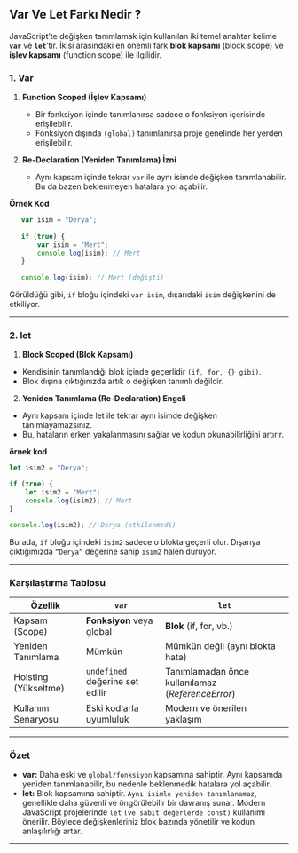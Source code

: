 ## Var Ve Let Farkı Nedir ?

JavaScript’te değişken tanımlamak için kullanılan iki temel anahtar kelime **`var`** ve **`let`**’tir. İkisi arasındaki en önemli fark **blok kapsamı** (block scope) ve **işlev kapsamı** (function scope) ile ilgilidir.

### 1. Var

1. **Function Scoped (İşlev Kapsamı)**  
   - Bir fonksiyon içinde tanımlanırsa sadece o fonksiyon içerisinde erişilebilir.  
   - Fonksiyon dışında `(global)` tanımlanırsa proje genelinde her yerden erişilebilir.

2. **Re-Declaration (Yeniden Tanımlama) İzni**  
   - Aynı kapsam içinde tekrar `var` ile aynı isimde değişken tanımlanabilir. Bu da bazen beklenmeyen hatalara yol açabilir.

**Örnek Kod**  
   
```javascript
   var isim = "Derya";
   
   if (true) {
       var isim = "Mert";
       console.log(isim); // Mert
   }
   
   console.log(isim); // Mert (değişti)

```

Görüldüğü gibi, `if` bloğu içindeki `var isim`, dışarıdaki `isim` değişkenini de etkiliyor.

---

### 2. let

1. **Block Scoped (Blok Kapsamı)**

- Kendisinin tanımlandığı blok içinde geçerlidir `(if, for, {} gibi)`.
- Blok dışına çıktığınızda artık o değişken tanımlı değildir.

2. **Yeniden Tanımlama (Re-Declaration) Engeli**

- Aynı kapsam içinde let ile tekrar aynı isimde değişken tanımlayamazsınız.
- Bu, hataların erken yakalanmasını sağlar ve kodun okunabilirliğini artırır.

**örnek kod**

```javascript
let isim2 = "Derya";

if (true) {
    let isim2 = "Mert";
    console.log(isim2); // Mert
}

console.log(isim2); // Derya (etkilenmedi)

```

Burada, `if` bloğu içindeki `isim2` sadece o blokta geçerli olur. Dışarıya çıktığımızda `“Derya”` değerine sahip `isim2` halen duruyor.

---

### Karşılaştırma Tablosu

| Özellik                | `var`                          | `let`                                                   |
|------------------------|--------------------------------|---------------------------------------------------------|
| Kapsam (Scope)         | **Fonksiyon** veya global      | **Blok** (if, for, vb.)                                 |
| Yeniden Tanımlama      | Mümkün                         | Mümkün değil (aynı blokta hata)                         |
| Hoisting (Yükseltme)   | `undefined` değerine set edilir| Tanımlamadan önce kullanılamaz (*ReferenceError*)       |
| Kullanım Senaryosu     | Eski kodlarla uyumluluk        | Modern ve önerilen yaklaşım                             |

---

### Özet 

- **var:** Daha eski ve `global/fonksiyon` kapsamına sahiptir. Aynı kapsamda yeniden tanımlanabilir, bu nedenle beklenmedik hatalara yol açabilir.
- **let:** Blok kapsamına sahiptir. `Aynı isimle yeniden tanımlanamaz`, genellikle daha güvenli ve öngörülebilir bir davranış sunar.
Modern JavaScript projelerinde `let` `(ve sabit değerlerde const)` kullanımı önerilir. Böylece değişkenleriniz blok bazında yönetilir ve kodun anlaşılırlığı artar.

---
